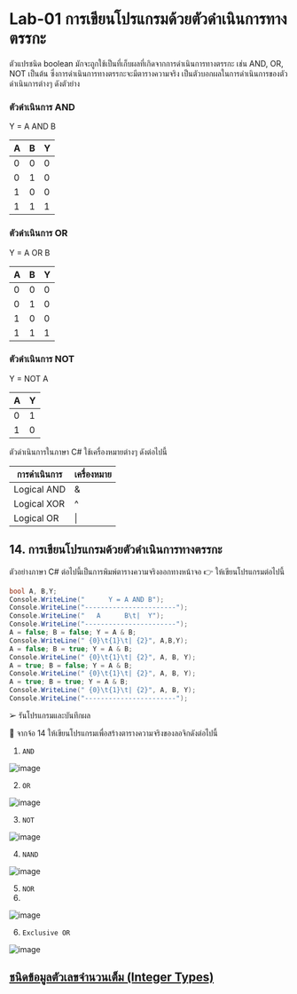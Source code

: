 # Lab-01 การเขียนโปรแกรมด้วยตัวดำเนินการทางตรรกะ

ตัวแปรชนิด boolean มักจะถูกใช้เป็นที่เก็บผลที่เกิดจากการดำเนินการทางตรรกะ เช่น AND, OR, NOT เป็นต้น ซึ่งการดำเนินการทางตรรกะจะมีตารางความจริง เป็นตัวบอกผลในการดำเนินการของตัวดำเนินการต่างๆ ดังตัวย่าง

### ตัวดำเนินการ AND

Y = A AND B

| A | B | Y |
|---|---|---|
| 0 | 0 | 0 |
| 0 | 1 | 0 |
| 1 | 0 | 0 |
| 1 | 1 | 1 |

### ตัวดำเนินการ OR

Y = A OR B

| A | B | Y |
|---|---|---|
| 0 | 0 | 0 |
| 0 | 1 | 0 |
| 1 | 0 | 0 |
| 1 | 1 | 1 |

### ตัวดำเนินการ NOT

Y = NOT A

| A | Y |
|--|--|
| 0 | 1 |
| 1 | 0 |

ตัวดำเนินการในภาษา C#
ใช้เครื่องหมายต่างๆ ดังต่อไปนี้

| การดำเนินการ | เครื่องหมาย |
|------------|-----------|
| Logical AND | & |
| Logical XOR | ^ |
| Logical OR | \| |

## 14. การเขียนโปรแกรมด้วยตัวดำเนินการทางตรรกะ

ตัวอย่างภาษา C# ต่อไปนี้เป็นการพิมพ์ตารางความจริงออกทางหน้าจอ
👉 ให้เขียนโปรแกรมต่อไปนี้

```csharp
bool A, B,Y;
Console.WriteLine("      Y = A AND B");
Console.WriteLine("-----------------------");
Console.WriteLine("   A      B\t|  Y");
Console.WriteLine("-----------------------");
A = false; B = false; Y = A & B;
Console.WriteLine(" {0}\t{1}\t| {2}", A,B,Y);
A = false; B = true; Y = A & B;
Console.WriteLine(" {0}\t{1}\t| {2}", A, B, Y);
A = true; B = false; Y = A & B;
Console.WriteLine(" {0}\t{1}\t| {2}", A, B, Y);
A = true; B = true; Y = A & B;
Console.WriteLine(" {0}\t{1}\t| {2}", A, B, Y);
Console.WriteLine("-----------------------");
```

➢ รันโปรแกรมและบันทึกผล

 
👷 จากจ้อ 14 ให้เขียนโปรแกรมเพื่อสร้างตารางความจริงของลอจิกดังต่อไปนี้

1. `AND`

![image](https://github.com/likunzz/03376836-OOP-2566-Lab-01/assets/144196696/376ea54c-6981-4119-813d-15fe8241e4d1)

2. `OR`

![image](https://github.com/likunzz/03376836-OOP-2566-Lab-01/assets/144196696/a76ceb86-8e4c-4edd-9ed4-77bfc94ff734)

3. `NOT`

![image](https://github.com/likunzz/03376836-OOP-2566-Lab-01/assets/144196696/25858227-c07d-4e8d-861d-4719d3e78030)

4. `NAND`

![image](https://github.com/likunzz/03376836-OOP-2566-Lab-01/assets/144196696/a9319986-20ca-4290-8930-b873cb50e97d)

5. `NOR`
6. 
![image](https://github.com/likunzz/03376836-OOP-2566-Lab-01/assets/144196696/ab98f838-7da0-40be-9f7c-4126a634e8fc)

6. `Exclusive OR`

![image](https://github.com/likunzz/03376836-OOP-2566-Lab-01/assets/144196696/b539607a-548f-46a6-8ded-f7d131ce8c9d)

## [ชนิดข้อมูลตัวเลขจำนวนเต็ม (Integer Types)](./Lab-01-part-15.md)
